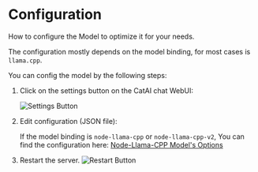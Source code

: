 # Configuration

How to configure the Model to optimize it for your needs.

The configuration mostly depends on the model binding, for most cases is `llama.cpp`.

You can config the model by the following steps:

1. Click on the settings button on the CatAI chat WebUI:

   ![Settings Button](./configuration/settings-button.png)


2. Edit configuration (JSON file):

   If the model binding is `node-llama-cpp` or `node-llama-cpp-v2`, You can find the configuration
   here: [Node-Llama-CPP Model's Options](https://withcatai.github.io/node-llama-cpp/types/LlamaModelOptions.html)


3. Restart the server.
   ![Restart Button](./configuration/restart-button.png)


